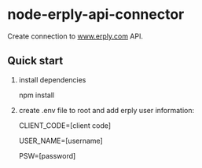 # node-erply-api-connector

Create connection to www.erply.com API.


## Quick start 
1) install dependencies

    npm install

2) create .env file to root and add erply user information:

    CLIENT_CODE=[client code]

    USER_NAME=[username]

    PSW=[password]

